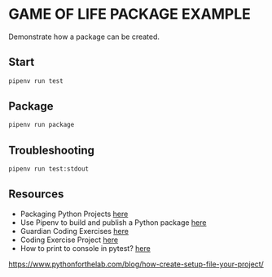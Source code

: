 # GAME OF LIFE PACKAGE EXAMPLE

Demonstrate how a package can be created.  

## Start

```sh
pipenv run test
```

## Package

```sh
pipenv run package
```

## Troubleshooting

```sh
pipenv run test:stdout
```

## Resources

* Packaging Python Projects [here](https://packaging.python.org/en/latest/tutorials/packaging-projects/)  
* Use Pipenv to build and publish a Python package [here](https://stackoverflow.com/questions/62131724/use-pipenv-to-build-and-publish-a-python-package)  
* Guardian Coding Exercises [here](https://github.com/guardian/coding-exercises)  
* Coding Exercise Project [here](https://github.com/guardian/coding-exercise-project)  
* How to print to console in pytest? [here](https://stackoverflow.com/questions/24617397/how-to-print-to-console-in-pytest)  

https://www.pythonforthelab.com/blog/how-create-setup-file-your-project/